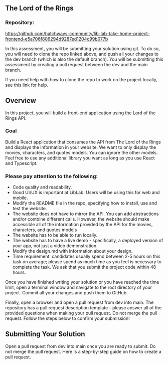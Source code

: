## The Lord of the Rings

### Repository:

https://github.com/hatchways-community/lib-lab-take-home-project-frontend-e5a706f806294d9287ed1204c99b077b

In this assessment, you will be submitting your solution using git. To do so, you will need to clone the repo linked above, and push all your changes to the dev branch (which is also the default branch). You will be submitting this assessment by creating a pull request between the dev and the main branch.

If you need help with how to clone the repo to work on the project locally, see this link for help.

## Overview

In this project, you will build a front-end application using the Lord of the Rings API.

### Goal

Build a React application that consumes the API from The Lord of the Rings and displays the information in your website. We want to only display the movies, characters, and quotes models. You can ignore the other models. Feel free to use any additional library you want as long as you use React and Typescript.

### Please pay attention to the following:

- Code quality and readability.
- Good UI/UX is important at LibLab. Users will be using this for web and mobile.
- Modify the README file in the repo, specifying how to install, use and test the website.
- The website does not have to mirror the API. You can add abstractions and/or combine different calls. However, the website should make accessible all of the information provided by the API for the movies, characters, and quotes models
- The website has to be able to run locally.
- The website has to have a live demo - specifically, a deployed version of your app, not just a video demonstration.
- Modify the design.md with information about your design.
- Time requirement: candidates usually spend between 2-5 hours on this task on average; please spend as much time as you feel is necessary to complete the task. We ask that you submit the project code within 48 hours.

Once you have finished writing your solution or you have reached the time limit, open a terminal window and navigate to the root directory of your project. Commit all your changes and push them to GitHub.

Finally, open a browser and open a pull request from dev into main. The repository has a pull request description template - please answer all of the provided questions when making your pull request. Do not merge the pull request. Follow the steps below to confirm your submission!

## Submitting Your Solution

Open a pull request from dev into main once you are ready to submit. Do not merge the pull request. Here is a step-by-step guide on how to create a pull request.
